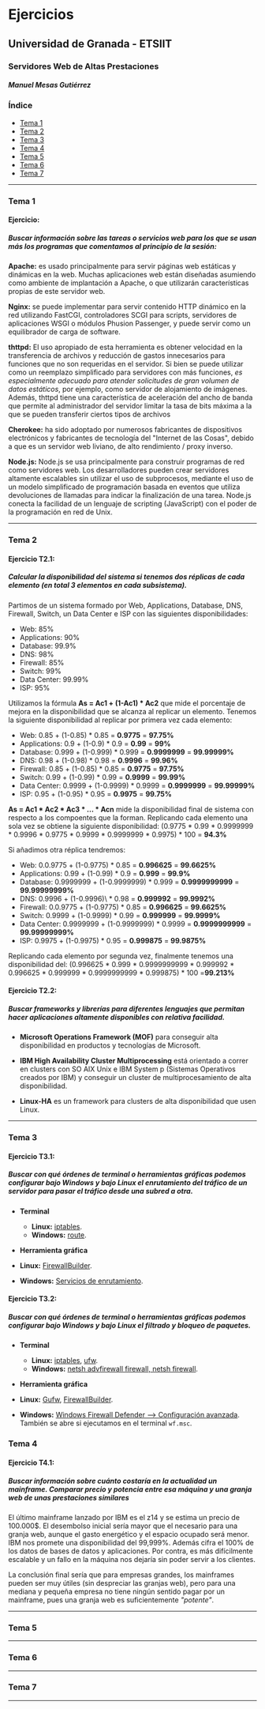 # Ejercicios #

## Universidad de Granada - ETSIIT ##
### Servidores Web de Altas Prestaciones ###

##### Manuel Mesas Gutiérrez

### Índice ###

- [Tema 1](#id1)
- [Tema 2](#id2)
- [Tema 3](#id3)
- [Tema 4](#id4)
- [Tema 5](#id5)
- [Tema 6](#id6)
- [Tema 7](#id7)
---

### Tema 1 <a name="id1"></a>
#### Ejercicio:
##### Buscar información sobre las tareas o servicios web para los que se usan más los programas que comentamos al principio de la sesión:

**Apache:** es usado principalmente para servir páginas web estáticas y dinámicas en la web. Muchas aplicaciones web están diseñadas asumiendo como ambiente de implantación a Apache, o que utilizarán características propias de este servidor web.

**Nginx:** se puede implementar para servir contenido HTTP dinámico en la red utilizando FastCGI, controladores SCGI para scripts, servidores de aplicaciones WSGI o módulos Phusion Passenger, y puede servir como un equilibrador de carga de software.

**thttpd:** El uso apropiado de esta herramienta es obtener velocidad en la transferencia de archivos y reducción de gastos innecesarios para funciones que no son requeridas en el servidor. Si bien se puede utilizar como un reemplazo simplificado para servidores con más funciones, _es especialmente adecuado para atender solicitudes de gran volumen de datos estáticos_, por ejemplo, como servidor de alojamiento de imágenes. Además, thttpd tiene una característica de aceleración del ancho de banda que permite al administrador del servidor limitar la tasa de bits máxima a la que se pueden transferir ciertos tipos de archivos

**Cherokee:** ha sido adoptado por numerosos fabricantes de dispositivos electrónicos y fabricantes de tecnología del "Internet de las Cosas", debido a que es un servidor web liviano,  de alto rendimiento / proxy inverso.

**Node.js:** Node.js se usa principalmente para construir programas de red como servidores web. Los desarrolladores pueden crear servidores altamente escalables sin utilizar el uso de subprocesos, mediante el uso de un modelo simplificado de programación basada en eventos que utiliza devoluciones de llamadas para indicar la finalización de una tarea. Node.js conecta la facilidad de un lenguaje de scripting (JavaScript) con el poder de la programación en red de Unix.

___

### Tema 2<a name="id2"></a>

#### Ejercicio T2.1:
##### Calcular la disponibilidad del sistema si tenemos dos réplicas de cada elemento (en total 3 elementos en cada subsistema).

Partimos de un sistema formado por Web, Applications, Database, DNS, Firewall, Switch, un Data Center e ISP con las siguientes disponibilidades:

- Web: 85%
- Applications: 90%
- Database: 99.9%
- DNS: 98%
- Firewall: 85%
- Switch: 99%
- Data Center: 99.99%
- ISP: 95%

Utilizamos la fórmula **As = Ac1 + (1-Ac1) * Ac2** que mide el porcentaje de mejora en la disponibilidad que se alcanza al replicar un elemento. Tenemos la siguiente disponibilidad al replicar por primera vez cada elemento:

- Web: 0.85 + (1-0.85) \* 0.85 = **0.9775** = **97.75%**
- Applications: 0.9 + (1-0.9) \* 0.9 = **0.99** = **99%**
- Database: 0.999 + (1-0.999) \* 0.999 = **0.9999999** = **99.99999%**
- DNS: 0.98 + (1-0.98) \* 0.98 = **0.9996** = **99.96%**
- Firewall: 0.85 + (1-0.85) \* 0.85 = **0.9775** = **97.75%**
- Switch: 0.99 + (1-0.99) \* 0.99 = **0.9999** = **99.99%**
- Data Center: 0.9999 + (1-0.9999) \* 0.9999 = **0.9999999** = **99.99999%**
- ISP: 0.95 + (1-0.95) \* 0.95 = **0.9975** = **99.75%**

**As = Ac1 \* Ac2 \* Ac3 \* ... * Acn**  mide la disponibilidad final de sistema con respecto a los compoentes que la forman. Replicando cada elemento una sola vez se obtiene la siguiente disponibilidad:
(0.9775 \* 0.99 \* 0.9999999 \* 0.9996 \* 0.9775 \* 0.9999 \* 0.9999999 \* 0.9975) \* 100 = **94.3%**

Si añadimos otra réplica tendremos:
- Web: 0.0.9775 + (1-0.9775) \* 0.85 = **0.996625** = **99.6625%**
- Applications: 0.99 + (1-0.99) \* 0.9 = **0.999** = **99.9%**
- Database: 0.9999999 + (1-0.9999999) \* 0.999 = **0.9999999999** = **99.99999999%**
- DNS: 0.9996 + (1-0.9996)\ * 0.98 = **0.999992** = **99.9992%**
- Firewall: 0.0.9775 + (1-0.9775) \* 0.85 = **0.996625** = **99.6625%**
- Switch: 0.9999 + (1-0.9999) \* 0.99 = **0.999999** = **99.9999%**
- Data Center: 0.9999999 + (1-0.9999999) \* 0.9999 = **0.9999999999** = **99.99999999%**
- ISP: 0.9975 + (1-0.9975) \* 0.95 = **0.999875** = **99.9875%**

Replicando cada elemento por segunda vez, finalmente tenemos una disponibilidad del:
(0.996625 \* 0.999 \* 0.9999999999 \* 0.999992 \* 0.996625 \* 0.999999 \* 0.9999999999 \* 0.999875) \* 100 =**99.213%**

#### Ejercicio T2.2:
##### Buscar frameworks y librerías para diferentes lenguajes que permitan hacer aplicaciones altamente disponibles con relativa facilidad.


- **Microsoft Operations Framework (MOF)** para conseguir alta disponibilidad en productos y tecnologías de Microsoft.

- **IBM High Availability Cluster Multiprocessing** está orientado a correr en clusters con SO AIX Unix e IBM System p (Sistemas Operativos creados por IBM) y conseguir un cluster de multiprocesamiento de alta disponibilidad.
- **Linux-HA** es un framework para clusters de alta disponibilidad que usen Linux.

___

### Tema 3<a name="id3"></a>

#### Ejercicio T3.1:
##### Buscar con qué órdenes de terminal o herramientas gráficas  podemos configurar bajo Windows y bajo Linux el enrutamiento del tráfico de un servidor para pasar el tráfico desde una subred a otra.

- **Terminal**
  - **Linux:** [iptables](https://blog.desdelinux.net/redireccionar-trafico-iptables/).
  - **Windows:** [route](https://www.howtogeek.com/howto/windows/adding-a-tcpip-route-to-the-windows-routing-table/).

- **Herramienta gráfica**
 - **Linux:** [FirewallBuilder](https://www.howtoforge.com/configuring-source-and-destination-nat-with-firewall-builder).
 - **Windows:** [Servicios de enrutamiento](http://blogs.itpro.es/readyplayerone/2015/10/03/servicios-de-enrutamiento-en-windows-server-2016/).

#### Ejercicio T3.2:
##### Buscar con qué órdenes de terminal o herramientas gráficas  podemos configurar bajo Windows y bajo Linux el filtrado y bloqueo de paquetes.

- **Terminal**
  - **Linux:** [iptables](https://www.redeszone.net/gnu-linux/iptables-configuracion-del-firewall-en-linux-con-iptables/), [ufw](https://es.wikipedia.org/wiki/Uncomplicated_Firewall).
  - **Windows:** [netsh advfirewall firewall, netsh firewall](https://support.microsoft.com/es-es/help/947709/how-to-use-the-netsh-advfirewall-firewall-context-instead-of-the-netsh).

- **Herramienta gráfica**
- **Linux:** [Gufw](https://www.redeszone.net/gnu-linux/como-usar-gufw-el-firewall-de-linux/), [FirewallBuilder](http://rm-rf.es/gestion-grafica-de-firewalls-con-firewall-builder/).
- **Windows:** [Windows Firewall Defender --> Configuración avanzada](https://www.solvetic.com/tutoriales/article/3070-como-crear-reglas-firewall-windows-server-2016/). También se abre si ejecutamos en el terminal `wf.msc`.

### Tema 4<a name="id4"></a>
#### Ejercicio T4.1:
##### Buscar información sobre cuánto costaría en la actualidad un mainframe. Comparar precio y potencia entre esa máquina y una granja web de unas prestaciones similares
El último mainframe lanzado por IBM es el z14 y se estima un precio de 100.000$. El desembolso inicial sería mayor que el necesario para una granja web, aunque el gasto energético y el espacio ocupado será menor. IBM nos promete una disponibilidad del 99,999%. Además cifra el 100% de los datos de bases de datos y aplicaciones. Por contra, es más difícilmente escalable y un fallo en la máquina nos dejaría sin poder servir a los clientes.

La conclusión final sería que para empresas grandes, los mainframes pueden ser muy útiles (sin despreciar las granjas web), pero para una mediana y pequeña empresa no tiene ningún sentido pagar por un mainframe, pues una granja web es suficientemente _"potente"_.
___

### Tema 5<a name="id5"></a>

___

### Tema 6<a name="id6"></a>

___

### Tema 7<a name="id7"></a>

___
